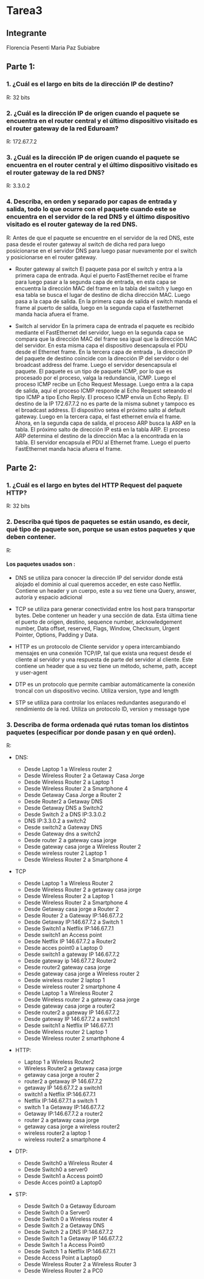 # Tarea3
## Integrante
Florencia Pesenti
Maria Paz Subiabre

## Parte 1:

### 1. ¿Cuál es el largo en bits de la dirección IP de destino? 
R:  32 bits
### 2. ¿Cuál es la dirección IP de origen cuando el paquete se encuentra en el router central y el último dispositivo  visitado es el router gateway de la red Eduroam?
R: 172.67.7.2
### 3. ¿Cuál es la dirección IP de origen cuando el paquete se encuentra en el router central y el último dispositivo visitado es el router gateway de la red DNS?
R: 3.3.0.2

### 4. Describa, en orden y separado por capas de entrada y salida, todo lo que ocurre con el paquete cuando este se encuentra en el servidor de la red DNS y el último dispositivo visitado es el router gateway de la red DNS. 
R:  Antes de que el paquete se encuentre en el servidor de la red DNS, este pasa desde el router gateway al  switch de dicha red para luego posicionarse en el servidor DNS para luego pasar nuevamente por el switch y posicionarse en el router gateway.

- Router gateway al switch
El paquete pasa por el switch y entra a la primera capa de entrada. Aquí el puerto FastEthernet recibe el frame para luego pasar a la segunda capa de entrada, en esta capa se encuentra la dirección MAC del frame en la tabla del switch y luego en esa tabla se busca el lugar de destino de dicha dirección MAC.
Luego pasa a la capa de salida. En la primera capa de salida el switch manda el frame al puerto de salida, luego en la segunda capa el fastethernet manda hacia afuera el frame.

- Switch al servidor
En la primera capa de entrada el paquete es recibido mediante el FastEthernet del servidor, luego en la segunda capa se compara que la dirección MAC del frame sea igual que la dirección MAC del servidor. En esta misma capa el dispositivo desencapsula el PDU desde el Ethernet frame. En la tercera capa de entrada , la dirección IP del paquete de destino coincide con la dirección IP del servidor o del broadcast address del frame. Luego el servidor desencapsula el paquete.
El paquete es un tipo de paquete ICMP, por lo que es procesado por el proceso, valga la redundancia, ICMP. 
Luego el proceso ICMP recibe un Echo Request Message.
Luego entra a la capa de salida, aquí el proceso ICMP responde al Echo Request seteando el tipo ICMP a tipo Echo Reply.
El proceso ICMP envía un Echo Reply.
El destino de la IP 172.67.7.2  no es parte de la misma subnet y tampoco es el broadcast address.
El dispositivo setea el próximo salto al default gateway. Luego en la tercera capa, el fast ethernet envía el frame.
Ahora, en la segunda capa de salida, el proceso ARP busca la ARP en la tabla. El próximo salto de dirección IP está en la tabla ARP. El proceso ARP determina el destino de la dirección Mac a la encontrada en la tabla. El servidor encapsula el PDU al Ethernet frame. Luego el puerto FastEthernet manda hacia afuera el frame.

## Parte 2:

### 1. ¿Cuál es el largo en bytes del HTTP Request del paquete HTTP? 
R: 32 bits

### 2. Describa qué tipos de paquetes se están usando, es decir, qué tipo de paquete son, porque se usan estos paquetes y que deben contener. 
R:
#### Los paquetes usados son :
- DNS se utiliza para conocer la dirección IP del servidor donde está alojado el dominio al cual queremos acceder, en este caso Netflix. Contiene un header y un cuerpo, este a su vez tiene una Query, answer, autoría y espacio adicional

- TCP se utiliza para generar conectividad entre los host para transportar bytes. Debe contener un header y una sección de data. Esta última tiene el puerto de origen, destino, sequence number, acknowledgement number, Data offset, reserved, Flags, Window, Checksum, Urgent Pointer, Options, Padding y Data.

- HTTP es un protocolo de Cliente servidor y opera intercambiando mensajes en una conexión TCP/IP, tal que exista una request desde el cliente al servidor y una respuesta de parte del servidor al cliente. Este contiene un header que a su vez tiene un método, scheme, path, accept y user-agent

- DTP es un protocolo que permite cambiar automáticamente la conexión troncal con un dispositivo vecino. Utiliza  version, type and length

- STP se utiliza para controlar los enlaces redundantes asegurando el rendimiento de la red. Utiliza un protocolo ID, version y message type


### 3. Describa de forma ordenada qué rutas toman los distintos paquetes (especificar por donde pasan y en qué orden). 
R: 

- DNS:
  - Desde Laptop 1 a Wireless router 2
  - Desde Wireless Router 2 a Getaway Casa Jorge
  - Desde Wireless Router 2 a Laptop 1
  - Desde Wireless Router 2 a Smartphone 4
  - Desde Getaway Casa Jorge a Router 2
  - Desde Router2 a Getaway DNS
  - Desde Getaway DNS a Switch2
  - Desde Switch 2 a DNS IP:3.3.0.2
  - DNS IP:3.3.0.2 a switch2
  - Desde switch2 a Gateway DNS
  - Desde Gateway dns a switch2
  - Desde router 2 a gateway casa jorge
  - Desde  gateway casa jorge a Wireless Router 2
  - Desde wireless router 2 Laptop 1
  - Desde  Wireless Router 2 a Smartphone 4

- TCP
  - Desde Laptop 1 a Wireless Router 2
  - Desde Wireless Router 2 a getaway casa jorge
  - Desde Wireless Router 2 a Laptop 1
  - Desde Wireless Router 2 a Smartphone 4
  - Desde Getaway casa jorge a Router 2
  - Desde Router 2 a Gateway IP:146.67.7.2
  - Desde Getaway IP:146.67.7.2 a Switch 1
  - Desde Switch1 a Netflix IP:146.67.7.1
  - Desde switch1 an Access point
  - Desde Netflix IP 146.67.7.2  a Router2
  - Desde acces point0 a Laptop 0
  - Desde switch1 a gateway IP 146.67.7.2
  - Desde gateway ip 146.67.7.2 Router2
  - Desde router2 gateway casa jorge
  - Desde gateway casa jorge a Wireless router 2
  - Desde wireless router 2 laptop 1
  - Desde wireless router 2 smartphone 4
  - Desde Laptop 1 a Wireless Router 2
  - Desde Wireless router 2 a gateway casa jorge
  - Desde gateway casa jorge a router2
  - Desde router2 a gateway IP 146.67.7.2
  - Desde gateway IP 146.67.7.2 a switch1
  - Desde switch1 a Netflix IP 146.67.7.1
  - Desde Wireless router 2 Laptop 1
  - Desde Wireless router 2 smarthphone 4


- HTTP:
  - Laptop 1 a Wireless Router2
  - Wireless Router2 a getaway casa jorge
  - getaway casa jorge a router 2
  - router2 a getaway IP 146.67.7.2
  - getaway IP 146.67.7.2 a switch1
  - switch1 a Netflix IP:146.67.7.1
  - Netflix IP:146.67.7.1 a switch 1
  - switch 1 a Getaway IP:146.67.7.2
  - Getaway IP:146.67.7.2 a router2
  - router 2 a getaway casa jorge
  - getaway casa jorge a wireless router2
  - wireless router2 a laptop 1
  - wireless router2 a smartphone 4

- DTP:
  - Desde Switch0 a Wireless Router 4
  - Desde Switch0 a server0
  - Desde Switch1 a Access point0
  - Desde Acces point0 a Laptop0

- STP:
  - Desde Switch 0 a Getaway Eduroam 
  - Desde Switch 0 a Server0
  - Desde Switch 0  a Wireless router 4
  - Desde Switch 2 a Getaway DNS
  - Desde Switch 2 a DNS IP:146.67.7.2
  - Desde Switch 1 a Getaway IP 146.67.7.2
  - Desde Switch 1 a Access Point0
  - Desde Switch 1  a Netflix IP:146.67.7.1
  - Desde Access Point a Laptop0
  - Desde Wireless Router 2 a Wireless Router 3
  - Desde Wireless Router 2 a PC0

